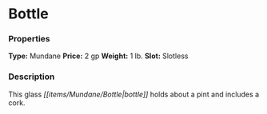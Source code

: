 ﻿---
Title: "Bottle"
Type: "Mundane"
Price: "2 gp"
Weight: "1 lb."
Slot: "Slotless"
Description: |
  "This glass bottle holds about a pint and includes a cork."
Sources: "['Core Rulebook', 'Ultimate Equipment']"
---

# Bottle

### Properties

**Type:** Mundane **Price:** 2 gp **Weight:** 1 lb. **Slot:** Slotless

### Description

This glass _[[items/Mundane/Bottle|bottle]]_ holds about a pint and includes a cork.

